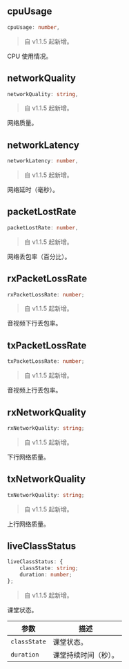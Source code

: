 ## cpuUsage

```typescript
cpuUsage: number,
```

> 自 v1.1.5 起新增。

CPU 使用情况。

## networkQuality

```typescript
networkQuality: string,
```

> 自 v1.1.5 起新增。

网络质量。

## networkLatency

```typescript
networkLatency: number,
```

> 自 v1.1.5 起新增。

网络延时（毫秒）。

## packetLostRate

```typescript
packetLostRate: number,
```

> 自 v1.1.5 起新增。

网络丢包率（百分比）。

## rxPacketLossRate

```typescript
rxPacketLossRate: number;
```

> 自 v1.1.5 起新增。

音视频下行丢包率。

## txPacketLossRate

```typescript
txPacketLossRate: number;
```

> 自 v1.1.5 起新增。

音视频上行丢包率。

## rxNetworkQuality

```typescript
rxNetworkQuality: string;
```

> 自 v1.1.5 起新增。

下行网络质量。

## txNetworkQuality

```typescript
txNetworkQuality: string;
```

> 自 v1.1.5 起新增。

上行网络质量。

## liveClassStatus

```typescript
liveClassStatus: {
    classState: string;
    duration: number;
};
```

> 自 v1.1.5 起新增。

课堂状态。

| 参数         | 描述                 |
| ------------ | -------------------- |
| `classState` | 课堂状态。           |
| `duration`   | 课堂持续时间（秒）。 |